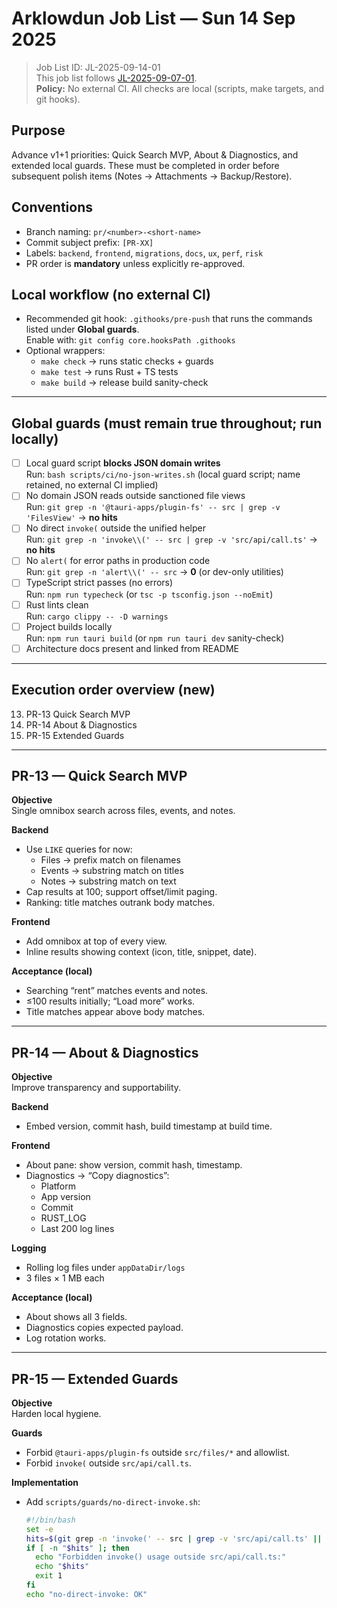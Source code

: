 # Arklowdun Job List — Sun 14 Sep 2025

> Job List ID: JL-2025-09-14-01  
> This job list follows [JL-2025-09-07-01](docs/job-lists/JL-2025-09-07-01.md).  
> **Policy:** No external CI. All checks are local (scripts, make targets, and git hooks).

## Purpose
Advance v1+1 priorities: Quick Search MVP, About & Diagnostics, and extended local guards. These must be completed in order before subsequent polish items (Notes → Attachments → Backup/Restore).

## Conventions
- Branch naming: `pr/<number>-<short-name>`
- Commit subject prefix: `[PR-XX]`
- Labels: `backend`, `frontend`, `migrations`, `docs`, `ux`, `perf`, `risk`
- PR order is **mandatory** unless explicitly re-approved.

## Local workflow (no external CI)
- Recommended git hook: `.githooks/pre-push` that runs the commands listed under **Global guards**.  
  Enable with: `git config core.hooksPath .githooks`
- Optional wrappers:
  - `make check` → runs static checks + guards
  - `make test` → runs Rust + TS tests
  - `make build` → release build sanity-check

---

## Global guards (must remain true throughout; run locally)

- [ ] Local guard script **blocks JSON domain writes**  
      Run: `bash scripts/ci/no-json-writes.sh` (local guard script; name retained, no external CI implied)
- [ ] No domain JSON reads outside sanctioned file views  
      Run: `git grep -n '@tauri-apps/plugin-fs' -- src | grep -v 'FilesView'` → **no hits**
- [ ] No direct `invoke(` outside the unified helper  
      Run: `git grep -n 'invoke\\(' -- src | grep -v 'src/api/call.ts'` → **no hits**
- [ ] No `alert(` for error paths in production code  
      Run: `git grep -n 'alert\\(' -- src` → **0** (or dev-only utilities)
- [ ] TypeScript strict passes (no errors)  
      Run: `npm run typecheck` (or `tsc -p tsconfig.json --noEmit`)
- [ ] Rust lints clean  
      Run: `cargo clippy -- -D warnings`
- [ ] Project builds locally  
      Run: `npm run tauri build` (or `npm run tauri dev` sanity-check)
- [ ] Architecture docs present and linked from README

---

## Execution order overview (new)

13. PR-13 Quick Search MVP  
14. PR-14 About & Diagnostics  
15. PR-15 Extended Guards  

---

## PR-13 — Quick Search MVP

**Objective**  
Single omnibox search across files, events, and notes.

**Backend**
- Use `LIKE` queries for now:
  - Files → prefix match on filenames
  - Events → substring match on titles
  - Notes → substring match on text
- Cap results at 100; support offset/limit paging.
- Ranking: title matches outrank body matches.

**Frontend**
- Add omnibox at top of every view.
- Inline results showing context (icon, title, snippet, date).

**Acceptance (local)**
- Searching “rent” matches events and notes.
- ≤100 results initially; “Load more” works.
- Title matches appear above body matches.

---

## PR-14 — About & Diagnostics

**Objective**  
Improve transparency and supportability.

**Backend**
- Embed version, commit hash, build timestamp at build time.

**Frontend**
- About pane: show version, commit hash, timestamp.
- Diagnostics → “Copy diagnostics”:
  - Platform
  - App version
  - Commit
  - RUST_LOG
  - Last 200 log lines

**Logging**
- Rolling log files under `appDataDir/logs`
- 3 files × 1 MB each

**Acceptance (local)**
- About shows all 3 fields.
- Diagnostics copies expected payload.
- Log rotation works.

---

## PR-15 — Extended Guards

**Objective**  
Harden local hygiene.

**Guards**
- Forbid `@tauri-apps/plugin-fs` outside `src/files/*` and allowlist.
- Forbid `invoke(` outside `src/api/call.ts`.

**Implementation**
- Add `scripts/guards/no-direct-invoke.sh`:
  ```bash
  #!/bin/bash
  set -e
  hits=$(git grep -n 'invoke(' -- src | grep -v 'src/api/call.ts' || true)
  if [ -n "$hits" ]; then
    echo "Forbidden invoke() usage outside src/api/call.ts:"
    echo "$hits"
    exit 1
  fi
  echo "no-direct-invoke: OK"

